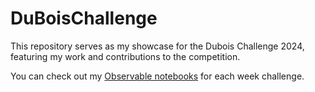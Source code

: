 # DuBoisChallenge
This repository serves as my showcase for the Dubois Challenge 2024, featuring my work and contributions to the competition.

You can check out my [Observable notebooks](https://observablehq.com/@isinkosemen-duboischallenge2024) for each week challenge.

